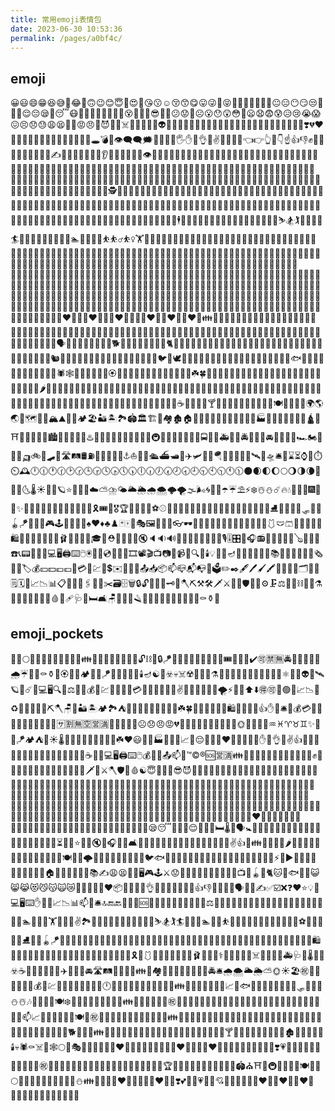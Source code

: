 ```yaml
---
title: 常用emoji表情包
date: 2023-06-30 10:53:36
permalink: /pages/a0bf4c/
---
```


## emoji

😀😃😄😁😆😅🤣😂🙂🙃😉😊😇🥰😍🤩😘😗☺️😚😙😋😛😜🤪😝🤑🤗🤭🤫🤔🤐🤨😐😑😶😏😒🙄😬🤥😌😔😪🤤😴😷🤒🤕🤢🤮🤧🥵🥶🥴😵🤯🤠🥳😎🤓🧐😕😟🙁☹️😮😯😲😳🥺😦😧😨😰😥😢😭😱😖😣😞😓😩😫🥱😤😡😠🤬😈👿💀☠️💩🤡👹👺👻👽👾🤖😺😸😹😻😼😽🙀😿😾🙈🙉🙊💋💌💘💝💖💗💓💞💕💟❣️💔❤️🧡💛💚💙💜🤎🖤🤍💯💢💥💫💦💨🕳️💣💬👁️‍🗨️🗨️🗯️💭💤👋🤚🖐️✋🖖👌🤏✌️🤞🤟🤘🤙👈👉👆🖕👇☝️👍👎✊👊🤛🤜👏🙌👐🤲🤝🙏✍️💅🤳💪🦾🦿🦵🦶👂🦻👃🧠🦷🦴👀👁️👅👄👶🧒👦👧🧑👱👨🧔👱‍♂️👨‍🦰👨‍🦱👨‍🦳👨‍🦲👩👱‍♀️👩‍🦰👩‍🦱👩‍🦳👩‍🦲🧓👴👵🙍🙍‍♂️🙍‍♀️🙎🙎‍♂️🙎‍♀️🙅🙅‍♂️🙅‍♀️🙆🙆‍♂️🙆‍♀️💁💁‍♂️💁‍♀️🙋🙋‍♂️🙋‍♀️🧏🧏‍♂️🧏‍♀️🙇🙇‍♂️🙇‍♀️🤦🤦‍♂️🤦‍♀️🤷🤷‍♂️🤷‍♀️👨‍⚕️👩‍⚕️👨‍🎓👩‍🎓👨‍🏫👩‍🏫👨‍⚖️👩‍⚖️👨‍🌾👩‍🌾👨‍🍳👩‍🍳👨‍🔧👩‍🔧👨‍🏭👩‍🏭👨‍💼👩‍💼👨‍🔬👩‍🔬👨‍💻👩‍💻👨‍🎤👩‍🎤👨‍🎨👩‍🎨👨‍✈️👩‍✈️👨‍🚀👩‍🚀👨‍🚒👩‍🚒👮👮‍♂️👮‍♀️🕵️🕵️‍♂️🕵️‍♀️💂💂‍♂️💂‍♀️👷👷‍♂️👷‍♀️🤴👸👳👳‍♂️👳‍♀️👲🧕🤵👰🤰🤱👼🎅🤶🦸🦸‍♂️🦸‍♀️🦹🦹‍♂️🦹‍♀️🧙🧙‍♂️🧙‍♀️🧚🧚‍♂️🧚‍♀️🧛🧛‍♂️🧛‍♀️🧜🧜‍♂️🧜‍♀️🧝🧝‍♂️🧝‍♀️🧞🧞‍♂️🧞‍♀️🧟🧟‍♂️🧟‍♀️💆💆‍♂️💆‍♀️💇💇‍♂️💇‍♀️🚶🚶‍♂️🚶‍♀️🧍🧍‍♂️🧍‍♀️🧎🧎‍♂️🧎‍♀️👨‍🦯👩‍🦯👨‍🦼👩‍🦼👨‍🦽👩‍🦽🏃🏃‍♂️🏃‍♀️💃🕺🕴️👯👯‍♂️👯‍♀️🧖🧖‍♂️🧖‍♀️🧗🧗‍♂️🧗‍♀️🤺🏇⛷️🏂🏌️🏌️‍♂️🏌️‍♀️🏄🏄‍♂️🏄‍♀️🚣🚣‍♂️🚣‍♀️🏊🏊‍♂️🏊‍♀️⛹️⛹️‍♂️⛹️‍♀️🏋️🏋️‍♂️🏋️‍♀️🚴🚴‍♂️🚴‍♀️🚵🚵‍♂️🚵‍♀️🤸🤸‍♂️🤸‍♀️🤼🤼‍♂️🤼‍♀️🤽🤽‍♂️🤽‍♀️🤾🤾‍♂️🤾‍♀️🤹🤹‍♂️🤹‍♀️🧘🧘‍♂️🧘‍♀️🛀🛌🧑‍🤝‍🧑🧑🏻‍🤝‍🧑🏻🧑🏼‍🤝‍🧑🏻🧑🏼‍🤝‍🧑🏼🧑🏽‍🤝‍🧑🏻🧑🏽‍🤝‍🧑🏼🧑🏽‍🤝‍🧑🏽🧑🏾‍🤝‍🧑🏻🧑🏾‍🤝‍🧑🏼🧑🏾‍🤝‍🧑🏽🧑🏾‍🤝‍🧑🏾🧑🏿‍🤝‍🧑🏻🧑🏿‍🤝‍🧑🏼🧑🏿‍🤝‍🧑🏽🧑🏿‍🤝‍🧑🏾🧑🏿‍🤝‍🧑🏿👭👭🏻👩🏼‍🤝‍👩🏻👭🏼👩🏽‍🤝‍👩🏻👩🏽‍🤝‍👩🏼👭🏽👩🏾‍🤝‍👩🏻👩🏾‍🤝‍👩🏼👩🏾‍🤝‍👩🏽👭🏾👩🏿‍🤝‍👩🏻👩🏿‍🤝‍👩🏼👩🏿‍🤝‍👩🏽👩🏿‍🤝‍👩🏾👭🏿👫👫🏻👩🏻‍🤝‍👨🏼👩🏻‍🤝‍👨🏽👩🏻‍🤝‍👨🏾👩🏻‍🤝‍👨🏿👩🏼‍🤝‍👨🏻👫🏼👩🏼‍🤝‍👨🏽👩🏼‍🤝‍👨🏾👩🏼‍🤝‍👨🏿👩🏽‍🤝‍👨🏻👩🏽‍🤝‍👨🏼👫🏽👩🏽‍🤝‍👨🏾👩🏽‍🤝‍👨🏿👩🏾‍🤝‍👨🏻👩🏾‍🤝‍👨🏼👩🏾‍🤝‍👨🏽👫🏾👩🏾‍🤝‍👨🏿👩🏿‍🤝‍👨🏻👩🏿‍🤝‍👨🏼👩🏿‍🤝‍👨🏽👩🏿‍🤝‍👨🏾👫🏿👬👬🏻👨🏼‍🤝‍👨🏻👬🏼👨🏽‍🤝‍👨🏻👨🏽‍🤝‍👨🏼👬🏽👨🏾‍🤝‍👨🏻👨🏾‍🤝‍👨🏼👨🏾‍🤝‍👨🏽👬🏾👨🏿‍🤝‍👨🏻👨🏿‍🤝‍👨🏼👨🏿‍🤝‍👨🏽👨🏿‍🤝‍👨🏾👬🏿💏👩‍❤️‍💋‍👨👨‍❤️‍💋‍👨👩‍❤️‍💋‍👩💑👩‍❤️‍👨👨‍❤️‍👨👩‍❤️‍👩👪👨‍👩‍👦👨‍👩‍👧👨‍👩‍👧‍👦👨‍👩‍👦‍👦👨‍👩‍👧‍👧👨‍👨‍👦👨‍👨‍👧👨‍👨‍👧‍👦👨‍👨‍👦‍👦👨‍👨‍👧‍👧👩‍👩‍👦👩‍👩‍👧👩‍👩‍👧‍👦👩‍👩‍👦‍👦👩‍👩‍👧‍👧👨‍👦👨‍👦‍👦👨‍👧👨‍👧‍👦👨‍👧‍👧👩‍👦👩‍👦‍👦👩‍👧👩‍👧‍👦👩‍👧‍👧🗣️👤👥👣🐵🐒🦍🦧🐶🐕🦮🐕‍🦺🐩🐺🦊🦝🐱🐈🦁🐯🐅🐆🐴🐎🦄🦓🦌🐮🐂🐃🐄🐷🐖🐗🐽🐏🐑🐐🐪🐫🦙🦒🐘🦏🦛🐭🐁🐀🐹🐰🐇🐿️🦔🦇🐻🐨🐼🦥🦦🦨🦘🦡🐾🦃🐔🐓🐣🐤🐥🐦🐧🕊️🦅🦆🦢🦉🦩🦚🦜🐸🐊🐢🦎🐍🐲🐉🦕🦖🐳🐋🐬🐟🐠🐡🦈🐙🐚🐌🦋🐛🐜🐝🐞🦗🕷️🕸️🦂🦟🦠💐🌸💮🏵️🌹🥀🌺🌻🌼🌷🌱🌲🌳🌴🌵🌾🌿☘️🍀🍁🍂🍃🍇🍈🍉🍊🍋🍌🍍🥭🍎🍏🍐🍑🍒🍓🥝🍅🥥🥑🍆🥔🥕🌽🌶️🥒🥬🥦🧄🧅🍄🥜🌰🍞🥐🥖🥨🥯🥞🧇🧀🍖🍗🥩🥓🍔🍟🍕🌭🥪🌮🌯🥙🧆🥚🍳🥘🍲🥣🥗🍿🧈🧂🥫🍱🍘🍙🍚🍛🍜🍝🍠🍢🍣🍤🍥🥮🍡🥟🥠🥡🦀🦞🦐🦑🦪🍦🍧🍨🍩🍪🎂🍰🧁🥧🍫🍬🍭🍮🍯🍼🥛☕🍵🍶🍾🍷🍸🍹🍺🍻🥂🥃🥤🧃🧉🧊🥢🍽️🍴🥄🔪🏺🌍🌎🌏🌐🗺️🗾🧭🏔️⛰️🌋🗻🏕️🏖️🏜️🏝️🏞️🏟️🏛️🏗️🧱🏘️🏚️🏠🏡🏢🏣🏤🏥🏦🏨🏩🏪🏫🏬🏭🏯🏰💒🗼🗽⛪🕌🛕🕍⛩️🕋⛲⛺🌁🌃🏙️🌄🌅🌆🌇🌉♨️🎠🎡🎢💈🎪🚂🚃🚄🚅🚆🚇🚈🚉🚊🚝🚞🚋🚌🚍🚎🚐🚑🚒🚓🚔🚕🚖🚗🚘🚙🚚🚛🚜🏎️🏍️🛵🦽🦼🛺🚲🛴🛹🚏🛣️🛤️🛢️⛽🚨🚥🚦🛑🚧⚓⛵🛶🚤🛳️⛴️🛥️🚢✈️🛩️🛫🛬🪂💺🚁🚟🚠🚡🛰️🚀🛸🛎️🧳⌛⏳⌚⏰⏱️⏲️🕰️🕛🕧🕐🕜🕑🕝🕒🕞🕓🕟🕔🕠🕕🕡🕖🕢🕗🕣🕘🕤🕙🕥🕚🕦🌑🌒🌓🌔🌕🌖🌗🌘🌙🌚🌛🌜🌡️☀️🌝🌞🪐⭐🌟🌠🌌☁️⛅⛈️🌤️🌥️🌦️🌧️🌨️🌩️🌪️🌫️🌬️🌀🌈🌂☂️☔⛱️⚡❄️☃️⛄☄️🔥💧🌊🎃🎄🎆🎇🧨✨🎈🎉🎊🎋🎍🎎🎏🎐🎑🧧🎀🎁🎗️🎟️🎫🎖️🏆🏅🥇🥈🥉⚽⚾🥎🏀🏐🏈🏉🎾🥏🎳🏏🏑🏒🥍🏓🏸🥊🥋🥅⛳⛸️🎣🤿🎽🎿🛷🥌🎯🪀🪁🎱🔮🧿🎮🕹️🎰🎲🧩🧸♠️♥️♦️♣️♟️🃏🀄🎴🎭🖼️🎨🧵🧶👓🕶️🥽🥼🦺👔👕👖🧣🧤🧥🧦👗👘🥻🩱🩲🩳👙👚👛👜👝🛍️🎒👞👟🥾🥿👠👡🩰👢👑👒🎩🎓🧢⛑️📿💄💍💎🔇🔈🔉🔊📢📣📯🔔🔕🎼🎵🎶🎙️🎚️🎛️🎤🎧📻🎷🎸🎹🎺🎻🪕🥁📱📲☎️📞📟📠🔋🔌💻🖥️🖨️⌨️🖱️🖲️💽💾💿📀🧮🎥🎞️📽️🎬📺📷📸📹📼🔍🔎🕯️💡🔦🏮🪔📔📕📖📗📘📙📚📓📒📃📜📄📰🗞️📑🔖🏷️💰💴💵💶💷💸💳🧾💹💱💲✉️📧📨📩📤📥📦📫📪📬📭📮🗳️✏️✒️🖋️🖊️🖌️🖍️📝💼📁📂🗂️📅📆🗒️🗓️📇📈📉📊📋📌📍📎🖇️📏📐✂️🗃️🗄️🗑️🔒🔓🔏🔐🔑🗝️🔨🪓⛏️⚒️🛠️🗡️⚔️🔫🏹🛡️🔧🔩⚙️🗜️⚖️🦯🔗⛓️🧰🧲⚗️🧪🧫🧬🔬🔭📡💉🩸💊🩹🩺🚪🛏️🛋️🪑🚽🚿🛁🪒🧴🧷🧹🧺🧻🧼🧽🧯🛒🚬⚰️⚱️🗿

## emoji_pockets

🥮🎑🌕🇨🇳🌝🧧🏮🍁🎆🎇🧨👪👨‍👩‍👧‍👦👴👵🦀🗽🔓⛓️🔐🔒🪁✊🔔🎺🎉😨😥💪🚓🚧🎟️📢📣🚷✔️🉑🈲🈚🚔👮👮‍♂️👮‍♀️🌧️☔💐🧹⚰️⚱️💮🏵️🌸🚵🏕️🥞🍡🪁🌱🙇🧎🙏👥🕯️🪔☯️🧠☣️💀☠️☢️📡🔭🧲⚗️🧪🧫🔬🦠🧬🥼👩‍🔬👨‍🔬🥽⚛️🤔🧐👽👾🛰️🪐🌠☄️🌌💻🖥️🔍🔎⚖️🧰🤑💰💸💹😱🐂🐻🏦💳🎢🤔😔🤯😲💥✌️🙏🤦‍♂️🤷🧘🍻🌪️⚡🧧👛⬆️⬇️🉐🉑🔴🟢🧿📈📉🌲♻️🌳🍁🍂🍃🌴⛏️🪓🪑🎄🏜️🏝️🏕️🏞️⛺🌄🛶🔥💧🥥🍌🍎🌱🌵☘️🍀👨‍🌾👩‍🌾🤠🙇🛍️🛒🏬🙆🙅👍✋🤝🛎️👛💰💳🧾💁💆🏨🏪💈💇‍♂️🈶🉐🈂️🈹🈚🈳🈺🈵🧎😍😋🤤🤕☹️😞😠😡💔💢🌱💨🍃💦🌸🌷🌺🌼🌻🌞👕👖👗👠♒♓♈♉♊✨🎐🎣🪁🏕️⛺🌄☀️🌡️🌈🌂🍓🐣🦋🐝🐛🦗🍀☘️❤️😃👏🏢🏭🤑💼🤝📈🤔😔🤯🤠🤬❤️💖💗💓💯💦✋🙌👌🤞✌️👍🙋👨‍💼👩‍💼👨‍🏭👩‍🏭👨‍🌾👩‍🌾🍱🥡🥪☕👔📠💻🖥️🖨️⌨️🖱️💰📧📩📤📫📝™️©️®️🆘🈺🈵👪🦸🦸‍♂️🦸‍♀️🧙🧚🧚‍♂️🧙‍♀️🧝✊👊💪🦾🤜🤛🙇🙋🦹🧞🧟🤸🤼🥊🥋🗡️🔫⚔️🪓🛡️🏹🩸☯️😇🤩🤕🤠😎😈👹👻👾👺👩🏻‍⚕️👩🏼‍🏫👩🏽‍🎓👩🏻‍⚖️👩🏼‍🍳👩🏽‍🌾👩🏻‍🔧👩🏼‍💼👩🏽‍💻👩🏻‍🎨👩🏼‍🚀👮🏽‍♀️🕵🏻‍♀️💂🏼‍♀️👷🏽‍♀️👩🏻‍🏭👩🏼‍🔬👩🏽‍🎤👩🏻‍✈️👩🏼‍🚒👸🏽👳🏻‍♀️🧕🏼👰🏽🤰🏻🤱🏼🤶🏽👧🏻👩🏼👱🏽‍♀️👩🏻‍🦰👩🏼‍🦱👩🏽‍🦳👩🏻‍🦲👵🏼🙍🏽‍♀️🙎🏻‍♀️🙅🏼‍♀️🙆🏽‍♀️💁🏻‍♀️🙋🏼‍♀️🧏🏽‍♀️🙇🏻‍♀️🤦🏼‍♀️🤷🏽‍♀️🦸🏻‍♀️🦹🏼‍♀️🧙🏽‍♀️🧚🏻‍♀️🧛🏼‍♀️🧜🏽‍♀️🧝🏻‍♀️🧞‍♀️🧟‍♀️💆🏼‍♀️💇🏽‍♀️🚶🏻‍♀️🧍🏼‍♀️🧎🏽‍♀️🏃🏻‍♀️👯‍♀️🧖🏼‍♀️🧗🏽‍♀️🏌🏻‍♀️🏄🏼‍♀️🚣🏽‍♀️🏊🏻‍♀️⛹🏼‍♀️🏋🏽‍♀️🚴🏻‍♀️🚵🏼‍♀️🤸🏽‍♀️🤼‍♀️🤽🏻‍♀️🤾🏼‍♀️🤹🏽‍♀️🧘🏻‍♀️👩‍❤️‍💋‍👩👩‍👧👭👭🏻👩🏼‍🤝‍👩🏻👭🏼👩🏽‍🤝‍👩🏻👩🏽‍🤝‍👩🏼👭🏽👩🏾‍🤝‍👩🏻😪😴💤🌃🤫😌🥱🧘🛌🛏️🌡️📢🗣️🚼🤱🥴😵🤯😕😟🥺😨👀😩😖😣💫💭💬🙅🤦🤷🛀🌅⏳⏰🌙⭐🥛🍻🔇🔕🎧🎶💡🛋️🚿📴🔅👨‍🍳👩‍🍳🔥🥣🔪🍳🥘🍲🥰😋🥳✌️👍👫👪💑🍅🥔🥬🌶️🥩🍖🧂🥙🥗🥪🍜🍝🍚🍙🥟🍠🦐🥢🍽️🍴🥄🌩️👨‍🌾👩‍🌾🌾🐾🐣🐞🦋🐦🐟🌞🌱🌼🌷🌺🌸🌻🌹🐺🦊🦁🐯🐆🦔🦅🐍🐊🦗🐛⚡🆕▶️👦👧👨‍🎓👩‍🎓👨‍👩‍👧‍👦🏠🤓😁🥳🎒📕📖📚✍️😩😫💆🛌🖥️🎮🕹️⚔️😟👺👻🤡🤖🤘🍩🍨🍫🥤🎲📺🧸🪀🙅🐈🐱🐾🐟🐁🥩😺😸😹😻😼😽🙀😿🥛🧶🧵🥫🤗❤️📦🐅🐯🦁🧹👌🙆🆗🤙🙇🤝🤔💬👍👎👏🙌🙋🤷🗣️🙉🧏✍️✅☑️❌❓❤️⭐💡📌💻🖥️⌨️✋📁📆📈📉📊📫📩🛎️🔝🔚🔙📶📴📳🆘🧘‍♀️🏃‍♀️💦🙅🤰🧖😱😟⚖️👗👙🍋🍓🍅🌽🥦🥬😋🥤🍗🍔🍟🍦🧁🍩🍲🥗🍕⛽🚴🏊💃🏋️‍♀️🏋️🤸💪👏✌️🏞️💪🥗🦵🦾🦿🏃🏃‍♀️🧗🧗‍♀️⛷️🏂🏌️🏄🏄‍♀️🚣🏊🏊‍♀️⛹️🏋️‍♂️🏋️‍♀️🚴🚴‍♀️🚵🚵‍♀️🤾🏀⚽🏈🎾🏸🥊🥋⛸️🎣🤿🪀🪁🎱🍌👩‍🍳👨‍🍳🥯🧇🍞🥐🥖🥨🥞🧀🍕🥪🧈🥧🥠🍩🍪🎂🍰🧁🍮🥛🥰😋🤤😍🥚👩🙍‍♀️👵🌹💃🤰🦸‍♀️💐🎁💝👑🛍️💅💆🎤👯‍♀️🥂🧖‍♀️🤱👶💎💄👝👗🍨🍩🍾😘🥳🎊🎉🎗️🎀🩱👚👙👜👠👢💍👡🩰😷🤒🏥⚕️🦠👨‍⚕️👩‍⚕️☠️💊🙏😱💉🚑🩺🥼🌡️🔬🙅☣️☕🍵🌿👲🎫🚅🚆✈️🚄🚐🚗🚘🛣️🛤️🚥🚦🛫🛬👪🏃🏘️🚧🛑👋😘🤗😟🎏🚓🚔🛎️🌧️🌨️🌥️🌦️⛅🌞☀️🏖️㊗️🎉🥳🐭🐹🎏🧧💰💸💹🤑🏮🥂🍻🍺🍷🍾🎊🕛🇨🇳🎇🎆🧨🙌🎁💐🎈🥚🐣👪👫👭💃🕺👯🤹🤸📈🎍🐟🌠🐲🐉🎅🤶🎄🔔🦌🛷🧦🍎🍏⛄☃️🎶🎁🍪🍷🍾🍽️❄️🎈⛪🥂🎊🎉👨‍👩‍👧‍👦👪💃🕺🙏💌🍩🥧㊗️🎇🎆🐣🥚😩😫🥱🙀🥴😵🤯💫💦😪😴💤😧😣🤦🤦‍♂️🤦‍♀️👨‍💻👩‍💻📫📈🥳👯💃🕺🎤🎶🍽️🎉㊗️🥂🍻🍺🍷🍾🎊🎇🎆🙌🤹💐🎈👪👨‍👩‍👧‍👦🍗🍲🍰🐭🐮🐯🐰🐲🐍🐴🐐🐵🐔🐶🐷🐁🐀🐹🐂🐄🐃🐅🐇🐉🐎🐏🐑🐒🐓🐤🐥🐕🐩🐖🐗👪🙏🎊🎉🥳💃🕺💐🦃🥂🎆⛪🍾🍗🥩🌽🥧🍩🧁🍰🍷🍻🍸🍹🥞🎁👏👻🍫👹🧛🦇🏚️🎃🍬🍭😈🦹🕯️💀🕷️⚰️☠️👿🕸️🌕🐺🎭🧹🧙‍♀️🧙💑👩‍❤️‍💋‍👨💝💘💓🥰😍💕🤟❤️💞💖💕😻♥️💐🌷🌹🌺🧧🎁🎎👫💌💋❣️💗🏩💒🎡🎋🍫💍💃🤴👸🤵👰㊗️🎉🥂🍻🍺🍷🍾🎊🎂🥳🎇🎆🙌🎁💃🕺👯🤹🤸💐🧨🏆🏅🎈🏧🛃🛄🛅🛫🏥💱🏨🏦🏟️⛪⛩️💈🚇⛽🚏🚡🎡🍽️🥮🎑🌕🌝🎃🏮🎋🎈🧨🧧🎅🤶🎄⛄👪👨‍👩‍👧‍👦♥️💜💙💚💛🧡❤️💟💔❣️💕💞💓💗💖💝💘🍑🤎🖤🤍💑👩‍❤️‍👨👨‍❤️‍👨👩‍❤️‍👩♈♉♊♋♌♍♎♏♐♑♒♓